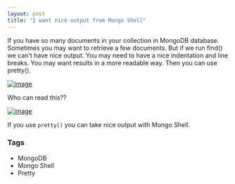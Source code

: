 ```yaml
---
layout: post
title: "I want nice output from Mongo Shell"
---
```


If you have so many documents in your collection in MongoDB database. Sometimes you may want to retrieve a few documents. But if we run find() we can't have nice output. You may need to have a nice indentation and line breaks. You may want results in a more readable way. Then you can use pretty().

[![image](https://dedunumax.files.wordpress.com/2012/11/image_thumb.png "image")](http://dedunumax.files.wordpress.com/2012/11/image.png)

Who can read this??

[![image](https://dedunumax.files.wordpress.com/2012/11/image_thumb1.png "image")](http://dedunumax.files.wordpress.com/2012/11/image1.png)

If you use `pretty()` you can take nice output with Mongo Shell.

### Tags

- MongoDB
- Mongo Shell
- Pretty
